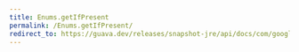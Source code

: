 ```yaml
---
title: Enums.getIfPresent
permalink: /Enums.getIfPresent/
redirect_to: https://guava.dev/releases/snapshot-jre/api/docs/com/google/common/base/Enums.html#getIfPresent-java.lang.Class-java.lang.String-
---
```

